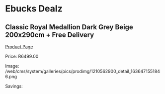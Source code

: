 
# Ebucks Dealz
## Classic Royal Medallion Dark Grey Beige 200x290cm + Free Delivery
[Product Page](https://www.ebucks.com/web/shop/productSelected.do?prodId=1210562900&catId=1209942441)

Price: R6499.00

Image: /web/cms/system/galleries/pics/prodimg/1210562900_detail_1636471551846.png

Savings: 


	